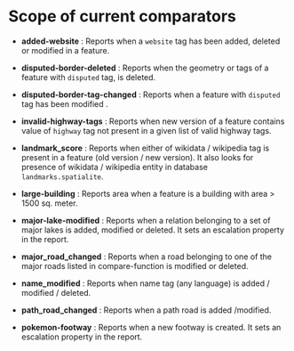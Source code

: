 # Scope of current comparators

* **added-website**  : Reports when a `website` tag has been added, deleted or modified in a feature.

* **disputed-border-deleted** : Reports when the geometry or tags of a feature with `disputed` tag, is deleted.

* **disputed-border-tag-changed** : Reports when a feature with `disputed` tag has been modified .
* **invalid-highway-tags** : Reports when new version of a feature contains value of `highway` tag not present in a given list of valid highway tags.

* **landmark_score** : Reports when either of wikidata / wikipedia tag is present in a feature (old version / new version). It also looks for presence of wikidata / wikipedia entity in database `landmarks.spatialite`.

* **large-building** : Reports area when a feature is a building with area > 1500 sq. meter.

* **major-lake-modified** : Reports when a relation belonging to a set of major lakes is added, modified or deleted. It sets an escalation property in the report.

* **major_road_changed** : Reports when a road belonging to one of the major roads listed in compare-function is modified or deleted.

* **name_modified** : Reports when name tag (any language) is added / modified / deleted.

* **path_road_changed** : Reports when a path road is added /modified.

* **pokemon-footway** : Reports when a new footway is created. It sets an escalation property in the report.
